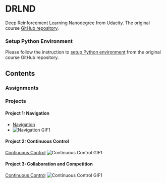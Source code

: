 # DRLND
Deep Reinforcement Learning Nanodegree from Udacity. The original course [GitHub repository](https://github.com/udacity/deep-reinforcement-learning).

### Setup Python Environment

Please follow the instruction to [setup Python environment](https://github.com/udacity/deep-reinforcement-learning#dependencies) from the original course GitHub repository.

## Contents
### Assignments

### Projects
#### Project 1: Navigation
 - [Navigation](./p1_navigation/Navigation.ipynb)
 - ![Navigation GIF1](/p1_navigation/banana.gif)
 
#### Project 2: Continuous Control
[Continuous Control](./p2_continuous-control/Continuous_Control.ipynb)
![Continuous Control GIF1](./p2_continuous-control/p2_continous-control.gif)

#### Project 3: Collaboration and Competition
[Continuous Control](./p3_collab-compet/Tennis.ipynb)
![Continuous Control GIF1](./p3_collab-compet/TENNIS.gif)